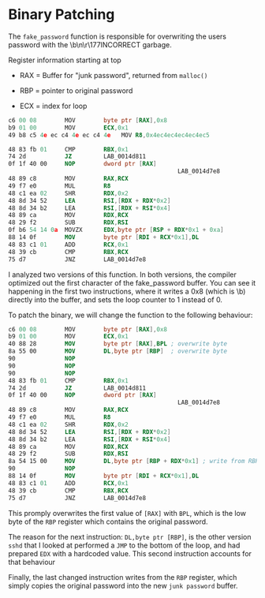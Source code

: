 # Binary Patching

The `fake_password` function is responsible for overwriting the users password with the \b\n\r\177INCORRECT garbage.

Register information starting at top

* RAX = Buffer for "junk password", returned from `malloc()`

* RBP = pointer to original password

* ECX = index for loop

```nasm
c6 00 08        MOV        byte ptr [RAX],0x8
b9 01 00        MOV        ECX,0x1
49 b8 c5 4e ec c4 4e ec c4 4e   MOV R8,0x4ec4ec4ec4ec4ec5

48 83 fb 01     CMP        RBX,0x1
74 2d           JZ         LAB_0014d811
0f 1f 40 00     NOP        dword ptr [RAX]
                                                LAB_0014d7e8
48 89 c8        MOV        RAX,RCX
49 f7 e0        MUL        R8
48 c1 ea 02     SHR        RDX,0x2
48 8d 34 52     LEA        RSI,[RDX + RDX*0x2]
48 8d 34 b2     LEA        RSI,[RDX + RSI*0x4]
48 89 ca        MOV        RDX,RCX
48 29 f2        SUB        RDX,RSI
0f b6 54 14 0a  MOVZX      EDX,byte ptr [RSP + RDX*0x1 + 0xa]
88 14 0f        MOV        byte ptr [RDI + RCX*0x1],DL
48 83 c1 01     ADD        RCX,0x1
48 39 cb        CMP        RBX,RCX
75 d7           JNZ        LAB_0014d7e8
```

I analyzed two versions of this function. In both versions, the compiler optimized out the first character of the fake_password buffer. You can see it happening in the first two instructions, where it writes a 0x8 (which is \b) directly into the buffer, and sets the loop counter to 1 instead of 0.

To patch the binary, we will change the function to the following behaviour:

```nasm
c6 00 08        MOV        byte ptr [RAX],0x8
b9 01 00        MOV        ECX,0x1
40 88 28        MOV        byte ptr [RAX],BPL ; overwrite byte
8a 55 00        MOV        DL,byte ptr [RBP]  ; overwrite byte
90              NOP
90              NOP
90              NOP
48 83 fb 01     CMP        RBX,0x1
74 2d           JZ         LAB_0014d811
0f 1f 40 00     NOP        dword ptr [RAX]
                                                LAB_0014d7e8
48 89 c8        MOV        RAX,RCX
49 f7 e0        MUL        R8
48 c1 ea 02     SHR        RDX,0x2
48 8d 34 52     LEA        RSI,[RDX + RDX*0x2]
48 8d 34 b2     LEA        RSI,[RDX + RSI*0x4]
48 89 ca        MOV        RDX,RCX
48 29 f2        SUB        RDX,RSI
8a 54 15 00     MOV        DL,byte ptr [RBP + RDX*0x1] ; write from RBP
90              NOP
88 14 0f        MOV        byte ptr [RDI + RCX*0x1],DL
48 83 c1 01     ADD        RCX,0x1
48 39 cb        CMP        RBX,RCX
75 d7           JNZ        LAB_0014d7e8

```

This promply overwrites the first value of `[RAX]` with `BPL`, which is the low byte of the `RBP` register which contains the original password.

The reason for the next instruction: `DL,byte ptr [RBP]`, is the other version `sshd` that I looked at performed a `JMP` to the bottom of the loop, and had prepared `EDX` with a hardcoded value. This second instruction accounts for that behaviour

Finally, the last changed instruction writes from the `RBP` register, which simply copies the original password into the new `junk password` buffer.